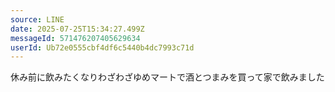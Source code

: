 ```yaml
---
source: LINE
date: 2025-07-25T15:34:27.499Z
messageId: 571476207405629634
userId: Ub72e0555cbf4df6c5440b4dc7993c71d
---
```


休み前に飲みたくなりわざわざゆめマートで酒とつまみを買って家で飲みました